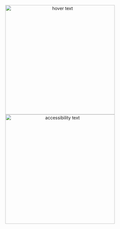 
<p align="center">
  <img src="https://user-images.githubusercontent.com/41960652/129282810-c839d5b6-d60c-4007-a09f-a8e30697b24e.png" width="350" title="hover text">
  <img src="https://user-images.githubusercontent.com/41960652/129282812-378bf8c2-fe89-47cb-a667-d171078bd374.png" width="350" alt="accessibility text">
</p>

